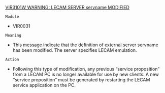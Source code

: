 [VIR3101W WARNING: LECAM SERVER servname MODIFIED](https://virtel.readthedocs.io/en/latest/manuals/virtel/Virtel459MG/messages.html?highlight=VIR3101W#VIR3101W)

`Module`
- VIR0031

`Meaning`
- This message indicate that the definition of external server servname has been modified. The server specifies LECAM emulation.

`Action`
- Following this type of modification, any previous “service proposition” from a LECAM PC is no longer available for use by new clients. A new “service proposition” must be generated by restarting the LECAM service application on the PC.
